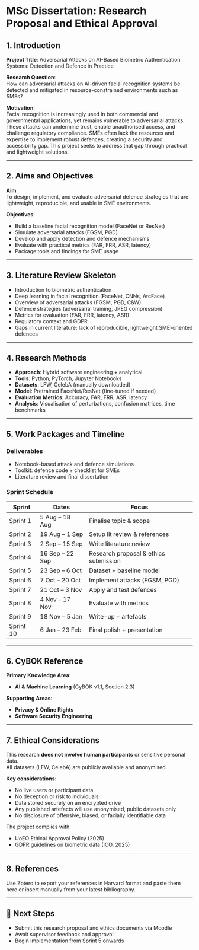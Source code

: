 # MSc Dissertation: Research Proposal and Ethical Approval

## 1. Introduction

**Project Title**: Adversarial Attacks on AI-Based Biometric Authentication Systems: Detection and Defence in Practice

**Research Question**:  
How can adversarial attacks on AI-driven facial recognition systems be detected and mitigated in resource-constrained environments such as SMEs?

**Motivation**:  
Facial recognition is increasingly used in both commercial and governmental applications, yet remains vulnerable to adversarial attacks. These attacks can undermine trust, enable unauthorised access, and challenge regulatory compliance. SMEs often lack the resources and expertise to implement robust defences, creating a security and accessibility gap. This project seeks to address that gap through practical and lightweight solutions.

---

## 2. Aims and Objectives

**Aim**:  
To design, implement, and evaluate adversarial defence strategies that are lightweight, reproducible, and usable in SME environments.

**Objectives**:
- Build a baseline facial recognition model (FaceNet or ResNet)
- Simulate adversarial attacks (FGSM, PGD)
- Develop and apply detection and defence mechanisms
- Evaluate with practical metrics (FAR, FRR, ASR, latency)
- Package tools and findings for SME usage

---

## 3. Literature Review Skeleton

- Introduction to biometric authentication
- Deep learning in facial recognition (FaceNet, CNNs, ArcFace)
- Overview of adversarial attacks (FGSM, PGD, C&W)
- Defence strategies (adversarial training, JPEG compression)
- Metrics for evaluation (FAR, FRR, latency, ASR)
- Regulatory context and GDPR
- Gaps in current literature: lack of reproducible, lightweight SME-oriented defences

---

## 4. Research Methods

- **Approach**: Hybrid software engineering + analytical
- **Tools**: Python, PyTorch, Jupyter Notebooks
- **Datasets**: LFW, CelebA (manually downloaded)
- **Model**: Pretrained FaceNet/ResNet (fine-tuned if needed)
- **Evaluation Metrics**: Accuracy, FAR, FRR, ASR, latency
- **Analysis**: Visualisation of perturbations, confusion matrices, time benchmarks

---

## 5. Work Packages and Timeline

### Deliverables
- Notebook-based attack and defence simulations
- Toolkit: defence code + checklist for SMEs
- Literature review and final dissertation

### Sprint Schedule

| Sprint | Dates | Focus |
|--------|-------|-------|
| Sprint 1 | 5 Aug – 18 Aug | Finalise topic & scope |
| Sprint 2 | 19 Aug – 1 Sep | Setup lit review & references |
| Sprint 3 | 2 Sep – 15 Sep | Write literature review |
| Sprint 4 | 16 Sep – 22 Sep | Research proposal & ethics submission |
| Sprint 5 | 23 Sep – 6 Oct | Dataset + baseline model |
| Sprint 6 | 7 Oct – 20 Oct | Implement attacks (FGSM, PGD) |
| Sprint 7 | 21 Oct – 3 Nov | Apply and test defences |
| Sprint 8 | 4 Nov – 17 Nov | Evaluate with metrics |
| Sprint 9 | 18 Nov – 5 Jan | Write-up + artefacts |
| Sprint 10 | 6 Jan – 23 Feb | Final polish + presentation |

---

## 6. CyBOK Reference

**Primary Knowledge Area**:  
- **AI & Machine Learning** (CyBOK v1.1, Section 2.3)

**Supporting Areas**:  
- **Privacy & Online Rights**
- **Software Security Engineering**

---

## 7. Ethical Considerations

This research **does not involve human participants** or sensitive personal data.  
All datasets (LFW, CelebA) are publicly available and anonymised.

**Key considerations**:
- No live users or participant data
- No deception or risk to individuals
- Data stored securely on an encrypted drive
- Any published artefacts will use anonymised, public datasets only
- No disclosure of offensive, biased, or facially identifiable data

The project complies with:
- UoEO Ethical Approval Policy (2025)
- GDPR guidelines on biometric data (ICO, 2025)

---

## 8. References

Use Zotero to export your references in Harvard format and paste them here or insert manually from your latest bibliography.

---

## 🔁 Next Steps

- Submit this research proposal and ethics documents via Moodle
- Await supervisor feedback and approval
- Begin implementation from Sprint 5 onwards
